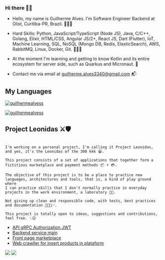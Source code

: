 ### Hi there 👋🏽️

<!--
**guilhermealvess/guilhermealvess** is a ✨ _special_ ✨ repository because its `README.md` (this file) appears on your GitHub profile.

Here are some ideas to get you started:

- 🔭 I’m currently working on ...
- 🌱 I’m currently learning ...
- 👯 I’m looking to collaborate on ...
- 🤔 I’m looking for help with ...
- 💬 Ask me about ...
- 📫 How to reach me: ...
- 😄 Pronouns: ...
- ⚡ Fun fact: ...
-->

- Hello, my name is Guilherme Alves. I'm Software Engineer Backend at Olist, Curitiba-PR, Brazil. 👨🏽‍💼️

* Hard Skills: Python, JavaScript/TypeScript (Node JS), Java, C/C++, Golang, Elixir, HTML/CSS, Angular JS/2+, React JS, Dart (Flutter), IoT, Machine Learning, SQL, NoSQL (Mongo DB, Redis, ElasticSearch), AWS, RabbitMQ, Linux, Docker, Git. 👨🏽‍💻️

- At the moment I'm learning and getting to know Kotlin and its entire ecosystem for server side, such as Quarkus and Micronaut. 👾️

- Contact me via email at guilherme.alves3340@gmail.com 📬️

## My Languages
[![guilhermealvess](https://github-readme-stats.vercel.app/api?username=guilhermealvess&theme=dark)](https://github.com/guilhermealvess/)

[![guilhermealvess](https://github-readme-stats.vercel.app/api/top-langs/?username=guilhermealvess&hide=html&layout=compact&theme=dark)](https://github.com/guilhermealvess/)

## Project Leonidas ⚔️🛡️
```

I'm working on a personal project, I'm calling it Project Leonidas, and yes, it's the Leonidas of the 300 kkk 😁️. 

This project consists of a set of applications that together form a fictitious marketplace and payment methods 📦️ + 💳️. 

The objective of this project is to be a place to practice new languages, architectures and tools, that is, a kind of play ground where 
I can practice skills that I don't normally practice in everyday projects in the work environment, a laboratory 🔬️🔭️.

Not giving up clean and responsible code, with tests, best practices and documentation 👨🏽‍💻️✅️.

This project is totally open to ideas, suggestions and contributions, feel free. 💡️😉️
```

- [API gRPC Authorization JWT](https://github.com/guilhermealvess/auth-api-jwt)
- [Backend service main](https://github.com/guilhermealvess/leonidas-api-service)
- [Front page marketplace](https://github.com/guilhermealvess/leonidas-page)
- [Web crawller for insert products in plataform](https://github.com/guilhermealvess/leonidas-spider)


<p align="left">

  <a href="https://www.linkedin.com/in/guilherme-alves-319796169/" alt="Linkedin">
  <img src="https://img.shields.io/badge/-Linkedin-0e76a8?style=flat-square&logo=Linkedin&logoColor=white&link=https://www.linkedin.com/in/guilherme-alves-319796169/" /></a>

  <a href="https://www.instagram.com/guilhermealves_br/" alt="Instagram">
  <img src="https://img.shields.io/badge/-Instagram-DF0174?style=flat-square&labelColor=DF0174&logo=instagram&logoColor=white&link=https://www.instagram.com/guilhermealves_br/"/></a>
</p> 